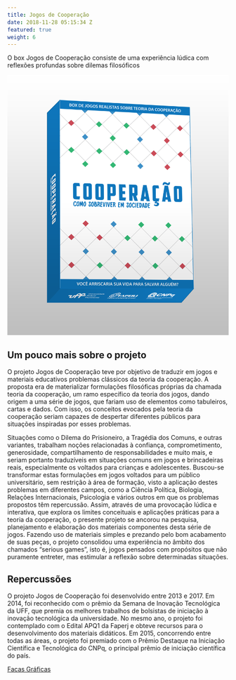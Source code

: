 ```yaml
---
title: Jogos de Cooperação
date: 2018-11-28 05:15:34 Z
featured: true
weight: 6
---
```


O box Jogos de Cooperação consiste de uma experiência lúdica com reflexões profundas sobre dilemas filosóficos

![Jogos de Cooperação](/images/services/caixa.png)

## Um pouco mais sobre o projeto

O projeto Jogos de Cooperação teve por objetivo de traduzir em jogos e materiais educativos problemas clássicos da teoria da cooperação. A proposta era de materializar formulações filosóficas próprias da chamada teoria da cooperação, um ramo específico da teoria dos jogos, dando origem a uma série de jogos, que fariam uso de elementos como tabuleiros, cartas e dados. Com isso, os conceitos evocados pela teoria da cooperação seriam capazes de despertar diferentes públicos para situações inspiradas por esses problemas.

Situações como o Dilema do Prisioneiro, a Tragédia dos Comuns, e outras variantes, trabalham noções relacionadas à confiança, comprometimento, generosidade, compartilhamento de responsabilidades e muito mais, e seriam portanto traduzíveis em situações comuns em jogos e brincadeiras reais, especialmente os voltados para crianças e adolescentes. Buscou-se transformar estas formulações em jogos voltados para um público universitário, sem restrição à área de formação, visto a aplicação destes problemas em diferentes campos, como a Ciência Política, Biologia, Relações Internacionais, Psicologia e vários outros em que os problemas propostos têm repercussão. Assim, através de uma provocação lúdica e interativa, que explora os limites conceituais e aplicações práticas para a teoria da cooperação, o presente projeto se ancorou na pesquisa, planejamento e elaboração dos materiais componentes desta série de jogos. Fazendo uso de materiais simples e prezando pelo bom acabamento de suas peças, o projeto consolidou uma experiência no âmbito dos chamados “serious games”, isto é, jogos pensados com propósitos que não puramente entreter, mas estimular a reflexão sobre determinadas situações.

## Repercussões

O projeto Jogos de Cooperação foi desenvolvido entre 2013 e 2017. Em 2014, foi reconhecido com o prêmio da Semana de Inovação Tecnológica da UFF, que premia os melhores trabalhos de bolsistas de iniciação à inovação tecnológica da universidade. No mesmo ano, o projeto foi contemplado com o Edital APQ1 da Faperj e obteve recursos para o desenvolvimento dos materiais didáticos. Em 2015, concorrendo entre todas as áreas, o projeto foi premiado com o Prêmio Destaque na Iniciação Científica e Tecnológica do CNPq, o principal prêmio de iniciação científica do país.

<a class="button button-primary" href="https://github.com/coLAB-UFF/data_cooperationgames">Facas Gráficas</a>
